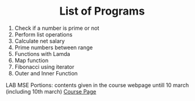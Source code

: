 <h1 align="center">List of Programs</h1>

1. Check if a number is prime or not
2. Perform list operations
3. Calculate net salary
4. Prime numbers between range
5. Functions with Lamda
6. Map function
7. Fibonacci using iterator
8. Outer and Inner Function


LAB MSE Portions: contents given in the course webpage untill 10 march (including 10th march)
                  [Course Page](https://manjunathprasad.github.io/manjunathprasad/teaching/)